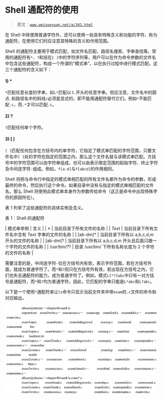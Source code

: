 # Shell 通配符的使用

> 原文：[`www.weixueyuan.net/a/341.html`](http://www.weixueyuan.net/a/341.html)

在 Shell 中除使用普通字符外，还可以使用一些具有特殊含义和功能的字符，称为通配符，在使用它们时应注意其特殊的含义和作用范围。 

Shell 的通配符主要用于模式匹配，如文件名匹配、路径名搜索、字串查找等。常用的通配符有`*`、`?`和括在`[ ]`中的字符序列等，用户可以在作为命令参数的文件名中包含这些通配符，构成一个所谓的“模式串”，以在执行过程中进行模式匹配。这三个通配符的含义如下：

#### 1) *

`*`匹配任意长度的字串，如`L*`匹配以 L 开头的任意字串。但应注意，文件名中的圆点`.`和路径名中的斜线`/`必须是显式的，即不能用通配符替代它们。例如`*`不能匹配`.c`，而`.*`才可以匹配`.c`。

#### 2) ?

`?`匹配任何单个字符。

#### 3) [ ]

`[ ]`匹配任何包含在方括号内的单字符，它指定了模式串匹配的字符范围，只要文件名中`[ ]`处的字符在指定的范围之内，那么这个文件名就与该模式串匹配。方括号中的字符范围可以由字符串组成，也可以由表示限定范围的起始字符、终止字符及中间连字符`-`组成。例如，`f[a-d]`与`f[abcd]`的作用相同。

Shell 将把与命令行中指定的模式串相匹配的所有文件名都作为命令的参数，形成最终的命令，然后执行这个命令。如果目录中没有与指定的模式串相匹配的文件名，那么 Shell 将使用此模式串本身作为参数传给命令（这正是命令中出现特殊字符的原因所在）。

表 1 列举了这些通配符的具体实例及含义。

表 1：Shell 的通配符

| 模式串举例 | 含义 |
| * | 当前目录下所有文件的名称 |
| *Text* | 当前目录下所有文件名中含有 Text 字串的文件的名称 |
| [ab-dm]* | 当前目录下所有以 a,b,c,d,m 开头的文件的名称 |
| [ab-dm]? | 当前目录下所有以 a,b,c,d,m 开头且后面只跟一个字符的文件的名称 |
| /usr/bin/?? | 目录 /usr/bin/ 下所有名称长度为 2 个字符的文件的名称 |

需要注意的是，中间连字符`-`仅在方括号内有效，表示字符范围，若在方括号外面，就成为普通字符了。而`*`和`?`则只在方括号外有效，若出现在方括号之内，它们也失去通配符的能力，成为普通字符了。例如，模式`L[*?]abc`中只有一对方括号是通配符，而`*`和`?`均为普通字符，因此，它匹配的字串只能是`L*abc`和`L?abc`。

以下是一个使用`*`通配符来让`ls`命令只显示当前文件夹中带`exam`的`.c`文件的命令和对应输出。

![使用通配符 * 让 ls 命令只显示当前文件夹中带 exam 的 .c 文件](img/92d2f896c4d60ab28893d21dba703108.png)